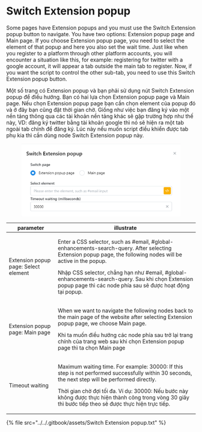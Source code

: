 # Switch Extension popup

Some pages have Extension popups and you must use the Switch Extension popup button to navigate. You have two options: Extension popup page and Main page. If you choose Extension popup page, you need to select the element of that popup and here you also set the wait time. Just like when you register to a platform through other platform accounts, you will encounter a situation like this, for example: registering for twitter with a google account, it will appear a tab outside the main tab to register. Now, if you want the script to control the other sub-tab, you need to use this Switch Extension popup button.

Một số trang có Extension popup và bạn phải sử dụng nút Switch Extension popup để điều hướng. Bạn có hai lựa chọn Extension popup page và Main page. Nếu chọn Extension popup page bạn cần chọn element của popup đó và ở đây bạn cũng đặt thời gian chờ. Giống như việc bạn đăng ký vào một nền tảng thông qua các tài khoản nền tảng khác sẽ gặp trường hợp như thế này, VD: đăng ký twitter bằng tài khoản google thì nó sẽ hiện ra một tab ngoài tab chính để đăng ký. Lúc này nếu muốn script điều khiển được tab phụ kia thì cần dùng node Switch Extension popup này.

<figure><img src="../../.gitbook/assets/Switch Extension popup.png" alt=""><figcaption></figcaption></figure>

| parameter                            | illustrate                                                                                                                                                                                                                                                                                                                                    |
| ------------------------------------ | --------------------------------------------------------------------------------------------------------------------------------------------------------------------------------------------------------------------------------------------------------------------------------------------------------------------------------------------- |
| Extension popup page: Select element | <p>Enter a CSS selector, such as #email, #global-enhancements-search-query. After selecting Extension popup page, the following nodes will be active in the popup.</p><p>Nhập CSS selector, chẳng hạn như #email, #global-enhancements-search-query. Sau khi chọn Extension popup page thì các node phía sau sẽ được hoạt động tại popup.</p> |
| Extension popup page: Main page      | <p>When we want to navigate the following nodes back to the main page of the website after selecting Extension popup page, we choose Main page.</p><p>Khi ta muốn điều hướng các node phía sau trở lại trang chính của trang web sau khi chọn Extension popup page thì ta chọn Main page</p>                                                  |
| Timeout waiting                      | <p>Maximum waiting time. For example: 30000: If this step is not performed successfully within 30 seconds, the next step will be performed directly.</p><p>Thời gian chờ đợi tối đa. Ví dụ: 30000: Nếu bước này không được thực hiện thành công trong vòng 30 giây thì bước tiếp theo sẽ được thực hiện trực tiếp.</p>                        |

{% file src="../../.gitbook/assets/Switch Extension popup.txt" %}
